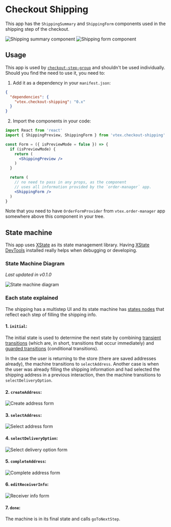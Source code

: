 # Checkout Shipping

This app has the `ShippingSummary` and `ShippingForm` components used in the shipping step of the checkout.

![Shipping summary component](./images/shipping_summary.png)
![Shipping form component](./images/form_postal_code.png)

## Usage

This app is used by [`checkout-step-group`](https://github.com/vtex-apps/checkout-step-group) and shouldn't be used individually. Should you find the need to use it, you need to:

1. Add it as a dependency in your `manifest.json`:
```json
{
  "dependencies": {
    "vtex.checkout-shipping": "0.x"
  }
}
```

2. Import the components in your code:

```jsx
import React from 'react'
import { ShippingPreview, ShippingForm } from 'vtex.checkout-shipping'

const Form = ({ isPreviewMode = false }) => {
  if (isPreviewMode) {
    return (
      <ShippingPreview />
    )
  }

  return (
    // no need to pass in any props, as the component
    // uses all information provided by the `order-manager` app.
    <ShippingForm />
  )
}
```

Note that you need to have `OrderFormProvider` from `vtex.order-manager` app somewhere above this
component in your tree.

## State machine

This app uses [XState](https://xstate.js.org/) as its state management library. Having [XState DevTools](https://github.com/amitnovick/xstate-devtools) installed really helps when debugging or developing.

### State Machine Diagram
_Last updated in v0.1.0_

![State machine diagram](./images/shipping_state_machine.png)

### Each state explained

The shipping has a multistep UI and its state machine has [states nodes](https://xstate.js.org/docs/guides/statenodes.html) that reflect each step of filling the shipping info.

#### 1. `initial`:
The initial state is used to determine the next state by combining [transient transitions](https://xstate.js.org/docs/guides/transitions.html#transient-transitions) (which are, in short, transitions that occur immediately) and [guarded transitions](https://xstate.js.org/docs/guides/guards.html#guarded-transitions) (conditional transitions).

In the case the user is returning to the store (there are saved addresses already), the machine transitions to `selectAddress`.
Another case is when the user was already filling the shipping information and had selected the shipping address in a previous interaction, then the machine transitions to `selectDeliveryOption`.

#### 2. `createAddress`:

![Create address form](./images/form_postal_code.png)

#### 3. `selectAddress`:

![Select address form](./images/form_select_address.png)

#### 4. `selectDeliveryOption`:

![Select delivery option form](./images/form_delivery_options.png)

#### 5. `completeAddress`:

![Complete address form](./images/form_fill_address.png)

#### 6. `editReceiverInfo`:

![Receiver info form](./images/form_receiver_info.png)

#### 7. `done`:

The machine is in its final state and calls `goToNextStep`.

